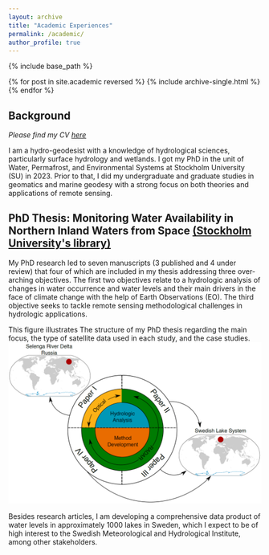 ```yaml
---
layout: archive
title: "Academic Experiences"
permalink: /academic/
author_profile: true
---
```


{% include base_path %}

{% for post in site.academic reversed %}
  {% include archive-single.html %}
{% endfor %}


## Background
*Please find my CV [here](/images/CV_Aminjafari_20230928.pdf)*

I am a hydro-geodesist with a knowledge of hydrological sciences, particularly surface hydrology and wetlands. I got my PhD in the unit of Water, Permafrost, and Environmental Systems at Stockholm University (SU) in 2023. Prior to that, I did my undergraduate and graduate studies in geomatics and marine geodesy with a strong focus on both theories and applications of remote sensing.

## PhD Thesis: Monitoring Water Availability in Northern Inland Waters from Space [(Stockholm University's library)](https://www.diva-portal.org/smash/record.jsf?dswid=3352&pid=diva2%3A1792553&c=1&searchType=SIMPLE&language=en&query=Saeid+Aminjafari&af=%5B%5D&aq=%5B%5B%5D%5D&aq2=%5B%5B%5D%5D&aqe=%5B%5D&noOfRows=50&sortOrder=author_sort_asc&sortOrder2=title_sort_asc&onlyFullText=false&sf=all)
My PhD research led to seven manuscripts (3 published and 4 under review) that four of which are included in my thesis addressing three over-arching objectives. The first two objectives relate to a hydrologic analysis of changes in water occurrence and water levels and their main drivers in the face of climate change with the help of Earth Observations (EO). The third objective seeks to tackle remote sensing methodological challenges in hydrologic applications.

This figure illustrates The structure of my PhD thesis regarding the main focus, the type of satellite data used in each study, and the case studies.
![Thesis structure](/images/thesis.png)

Besides research articles, I am developing a comprehensive data product of water levels in approximately 1000 lakes in Sweden, which I expect to be of high interest to the Swedish Meteorological and Hydrological Institute, among other stakeholders.

